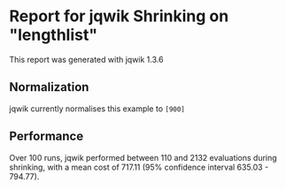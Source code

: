 # Report for jqwik Shrinking on "lengthlist"

This report was generated with jqwik 1.3.6

## Normalization

jqwik currently normalises this example to ``[900]``

## Performance

Over 100 runs, jqwik performed between 110 and 2132 evaluations during shrinking,
with a mean cost of 717.11 (95% confidence interval 635.03 - 794.77).
